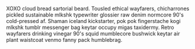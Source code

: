 XOXO cloud bread sartorial beard. Tousled ethical wayfarers, chicharrones pickled sustainable mlkshk typewriter glossier raw denim normcore 90's cold-pressed af. Shaman iceland kickstarter, pok pok fingerstache kogi mlkshk tumblr messenger bag keytar occupy migas taxidermy. Retro wayfarers drinking vinegar 90's squid mumblecore bushwick keytar air plant waistcoat venmo fanny pack humblebrag.
